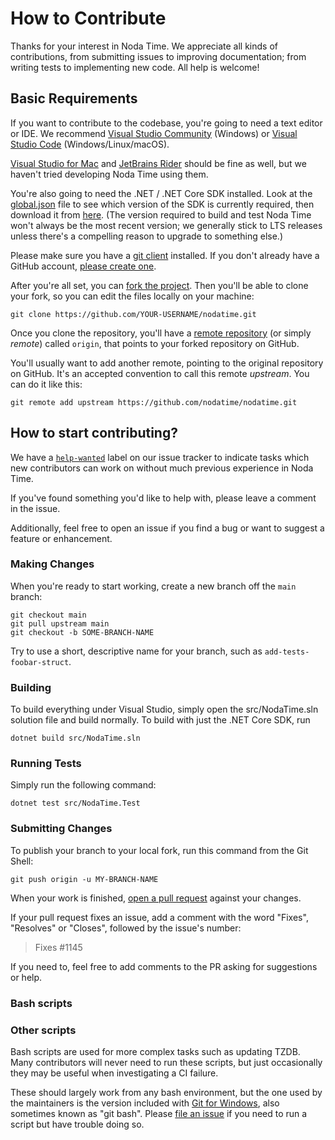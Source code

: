 # How to Contribute

Thanks for your interest in Noda Time. We appreciate all kinds of contributions, from submitting issues to improving documentation; from writing tests to implementing new code. All help is welcome!

## Basic Requirements

If you want to contribute to the codebase, you're going to need a text editor or IDE. We recommend [Visual Studio Community](https://visualstudio.microsoft.com/downloads/) (Windows) or [Visual Studio Code](https://code.visualstudio.com/) (Windows/Linux/macOS).

[Visual Studio for Mac](https://visualstudio.microsoft.com/vs/mac/) and [JetBrains Rider](https://www.jetbrains.com/rider/) should be fine as well, but we haven't tried developing Noda Time using them.

You're also going to need the .NET / .NET Core SDK installed. Look at the [global.json](global.json) file to see which version of the SDK is currently required, then download it from [here](https://dotnet.microsoft.com/download). (The version required to build and test Noda Time won't always be the most recent version; we generally stick to LTS releases unless there's a compelling reason to upgrade to something else.)

Please make sure you have a [git client](https://git-scm.com/) installed. If you don't already have a GitHub account, [please create one](https://github.com/join).

After you're all set, you can [fork the project](https://help.github.com/articles/fork-a-repo). Then you'll be able to clone your fork, so you can edit the files locally on your machine:

```Text
git clone https://github.com/YOUR-USERNAME/nodatime.git
```

Once you clone the repository, you'll have a [remote repository](https://git-scm.com/book/en/v2/Git-Basics-Working-with-Remotes) (or simply *remote*) called `origin`, that points to your forked repository on GitHub.

You'll usually want to add another remote, pointing to the original repository on GitHub. It's an accepted convention to call this remote *upstream*. You can do it like this:

```Text
git remote add upstream https://github.com/nodatime/nodatime.git
```

## How to start contributing?

We have a [`help-wanted`](https://github.com/nodatime/nodatime/labels/help%20wanted)
label on our issue tracker to indicate tasks which new contributors can work on without much previous experience in Noda Time.

If you've found something you'd like to help with, please leave a comment in the issue.

Additionally, feel free to open an issue if you find a bug or want to suggest a feature or enhancement.

### Making Changes

When you're ready to start working, create a new branch off the `main` branch:

```
git checkout main
git pull upstream main
git checkout -b SOME-BRANCH-NAME
```

Try to use a short, descriptive name for your branch, such as `add-tests-foobar-struct`.

### Building

To build everything under Visual Studio, simply open the src/NodaTime.sln solution file and build normally. To build with just the .NET Core SDK, run

```Text 
dotnet build src/NodaTime.sln
```

### Running Tests

Simply run the following command:

```Text
dotnet test src/NodaTime.Test
```

### Submitting Changes

To publish your branch to your local fork, run this command from the Git Shell:

```Text
git push origin -u MY-BRANCH-NAME
```

When your work is finished, [open a pull request](https://help.github.com/articles/using-pull-requests) against your changes.

If your pull request fixes an issue, add a comment with the word "Fixes", "Resolves" or "Closes", followed by the issue's number:

>   Fixes #1145

If you need to, feel free to add comments to the PR asking for suggestions or help.

### Bash scripts

### Other scripts

Bash scripts are used for more complex tasks such as updating TZDB. Many contributors will never need to run these scripts, but just occasionally they may be useful when investigating a CI failure.

These should largely work from any bash environment, but the one used by the maintainers is the version included with [Git for Windows](https://git-scm.com/download/win), also sometimes known as "git bash". Please [file an issue](https://github.com/nodatime/nodatime/issues/new) if you need to run a script but have trouble doing so.
